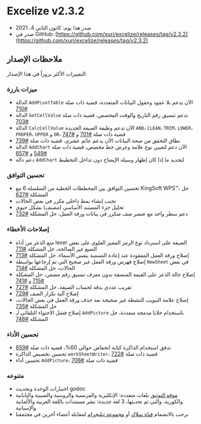 # Excelize v2.3.2

* صدر هذا يوم: كانون الثاني 4، 2021
* صدر في GitHub: [https://github.com/xuri/excelize/releases/tag/v2.3.2](https://github.com/xuri/excelize/releases/tag/v2.3.2)

## ملاحظات الإصدار

التغييرات الأكثر بروزاً في هذا الإصدار:

### ميزات بارزة

* الدالة `AddPivotTable` الآن يدعم بلا عمود وحقول البيانات المتعددة، قضية ذات صلة [#710](https://github.com/xuri/excelize/issues/710)
* الدالة `GetCellValue` تدعم تنسيق رقم التاريخ والوقت المخصص، قضية ذات صلة [#703](https://github.com/xuri/excelize/issues/703)
* الدالة `CalcCellValue` الآن تدعم وظيفة الصيغة الجديدة `AND`، `CLEAN`، `TRIM`، `LOWER`، `PROPER`، `UPPER` و `OR`، قضية ذات صلة [#701](https://github.com/xuri/excelize/issues/701) و [#747](https://github.com/xuri/excelize/issues/747)
* نطاق التحقق من صحة البيانات الآن يدعم عائم عشري، قضية ذات صلة [#739](https://github.com/xuri/excelize/issues/739)
* الدالة `AddChart` الآن دعم لتعيين نوع علامة وعرض خط مخصص، قضية ذات صلة [#549](https://github.com/xuri/excelize/issues/549) و [#657](https://github.com/xuri/excelize/issues/657)
* دعم دالة `AddChart` لتحديد ما إذا كان إظهار وسيلة الإيضاح دون تداخل التخطيط

### تحسين التوافق

* تحسين التوافق بين المخططات الخطية من السلسلة 6 مع KingSoft WPS&trade;، حل المشكلة [#627](https://github.com/xuri/excelize/issues/627)
* تجنب إنشاء نمط داخلي مكرر في بعض الحالات
* تحليل جزء المستند الأساسي (مصنف) بشكل حيوي
* دعم سطر واحد مع عنصر صف متكرر في بيانات ورقة العمل، حل المشكلة [#732](https://github.com/xuri/excelize/issues/732)

### إصلاحات الأخطاء

* منع الذعر من أداة lexer الصيغة على استرداد نوع الرمز المميز العلوي على بعض الصيغ غير الصالحة، حل المشكلة [#711](https://github.com/xuri/excelize/issues/711)
* إصلاح ورقة العمل المفقودة عند إعادة التسمية بنفس الأسماء، حل المشكلة [#713](https://github.com/xuri/excelize/issues/713)
* إصلاح فهرس ورقة العمل غير صحيح التي تم إرجاعها بواسطة `NewSheet` في بعض الحالات، حل المشكلة [#714](https://github.com/xuri/excelize/issues/714)
* إصلاح حالة الذعر على القيمة المنسقة بدون معرف تنسيق رقم مضمن، حل المشكلة [#715](https://github.com/xuri/excelize/issues/715) و [#741](https://github.com/xuri/excelize/issues/741)
* تقريب عددي بدقة لحساب الصيغة، حل المشكلة [#727](https://github.com/xuri/excelize/issues/727)
* إصلاح آلية تكرار الصف [#729](https://github.com/xuri/excelize/issues/729)
* إصلاح علامة التبويب النشطة غير صحيحة بعد حذف ورقة العمل في بعض الحالات، حل المشكلة [#735](https://github.com/xuri/excelize/issues/735)
* إصلاح فشل الاحتواء التلقائي لـ `AddPicture` باستخدام خلايا مدمجة متعددة، حل المشكلة [#748](https://github.com/xuri/excelize/issues/748)

### تحسين الأداء

* تدفق استخدام الذاكرة كتابة انخفاض حوالي 60%، قضية ذات صلة [#659](https://github.com/xuri/excelize/issues/659)
* تحسين تخصيص الذاكرة `workSheetWriter`، قضية ذات صلة [#722](https://github.com/xuri/excelize/issues/722)
* تحسين أداء `AddPicture`، قضية ذات صلة [#706](https://github.com/xuri/excelize/issues/706)

### متنوعه

* اختبارات الوحدة وتحديث godoc
* [موقع التوثيق](https://xuri.me/excelize) بلغات متعددة: الإنكليزية والفرنسية والروسية والصينية واليابانية والكورية، والتي تم تحديثها، 3 لغة جديدة: نشر مستندات باللغة العربية والألمانية والإسبانية
* نرحب بالانضمام [قناة سلاك](https://join.slack.com/t/xuri/shared_invite/zt-eriqdkeo-wV04zcCdBiiZveFgY86Wzw) أو [مجموعة تيليجرام](https://t.me/excelize) لمقابلة أعضاء آخرين في مجتمعنا
